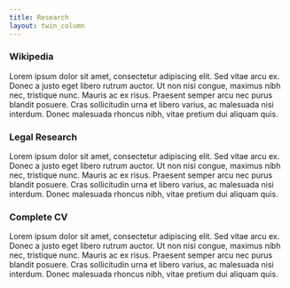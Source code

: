 ```yaml
---
title: Research
layout: twin_column
---
```


<div class="col-md-10 col-md-offset-1">
  <div class="row">
    <div class="content-column-multiple col-md-6">
      <h3>Wikipedia</h3>
      Lorem ipsum dolor sit amet, consectetur adipiscing elit. Sed vitae arcu ex. Donec a justo eget libero rutrum auctor. Ut non nisi congue, maximus nibh nec, tristique nunc. Mauris ac ex risus. Praesent semper arcu nec purus blandit posuere. Cras sollicitudin urna et libero varius, ac malesuada nisi interdum. Donec malesuada rhoncus nibh, vitae pretium dui aliquam quis.
    </div>
    <div class="content-column-multiple col-md-6">
      <h3>Legal Research</h3>
      Lorem ipsum dolor sit amet, consectetur adipiscing elit. Sed vitae arcu ex. Donec a justo eget libero rutrum auctor. Ut non nisi congue, maximus nibh nec, tristique nunc. Mauris ac ex risus. Praesent semper arcu nec purus blandit posuere. Cras sollicitudin urna et libero varius, ac malesuada nisi interdum. Donec malesuada rhoncus nibh, vitae pretium dui aliquam quis.
    </div>
  </div>
  <div class="row">
    <div class="content-column-multiple col-md-6">
      <h3>Complete CV</h3>
      Lorem ipsum dolor sit amet, consectetur adipiscing elit. Sed vitae arcu ex. Donec a justo eget libero rutrum auctor. Ut non nisi congue, maximus nibh nec, tristique nunc. Mauris ac ex risus. Praesent semper arcu nec purus blandit posuere. Cras sollicitudin urna et libero varius, ac malesuada nisi interdum. Donec malesuada rhoncus nibh, vitae pretium dui aliquam quis.
    </div>
  </div>
</div>
